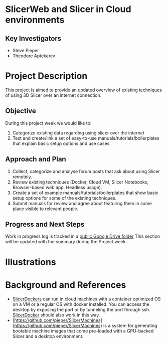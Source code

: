 # SlicerWeb and Slicer in Cloud environments

## Key Investigators

- Steve Pieper
- Theodore Aptekarev

# Project Description

This project is aimed to provide an updated overview of existing techniques of using 3D Slicer over an internet connection.

## Objective

During this project week we would like to:

1. Categorize existing data regarding using slicer over the internet
2. Test and create/link a set of easy-to-use manuals/tutorials/boilerplates that explain basic setup options and use cases

## Approach and Plan

1. Collect, categorize and analyse forum posts that ask about using Slicer remotely.
2. Review existing techniques (Docker, Cloud VM, Slicer Notebooks, Browser-based web app, Headless usage).
3. Create a set of example manuals/tutorials/boilerplates that show basic setup options for some of the existing techniques.
4. Submit manuals for review and agree about featuring them in some place visible to relevant people.

## Progress and Next Steps

<!-- Update this section as you make progress, describing of what you have ACTUALLY DONE. If there are specific steps that you could not complete then you can describe them here, too. -->

Work in progress log is tracked in a [public Google Drive folder](https://drive.google.com/drive/folders/1dVx2fm4doZP9EQCyUkqJ5sXvO3BINfcZ?usp=sharing)
This section will be updated with the summary during the Project week.

# Illustrations

<!-- Add pictures and links to videos that demonstrate what has been accomplished.
![Description of picture](Example2.jpg)
![Some more images](Example2.jpg)
-->

# Background and References

<!-- If you developed any software, include link to the source code repository. If possible, also add links to sample data, and to any relevant publications. -->

* [SlicerDockers](https://github.com/pieper/SlicerDockers) can run in cloud machines with a container optimized OS on a VM or a regular OS with docker installed.  You can access the desktop by exposing the port or by tunneling the port through ssh.  [SlicerDocker](https://github.com/Slicer/SlicerDocker) should also work in this way.
* [https://github.com/pieper/SlicerMachines](https://github.com/pieper/SlicerMachines) is a system for generating bootable machine images that come pre-loaded with a GPU-backed Slicer and a desktop environment.
